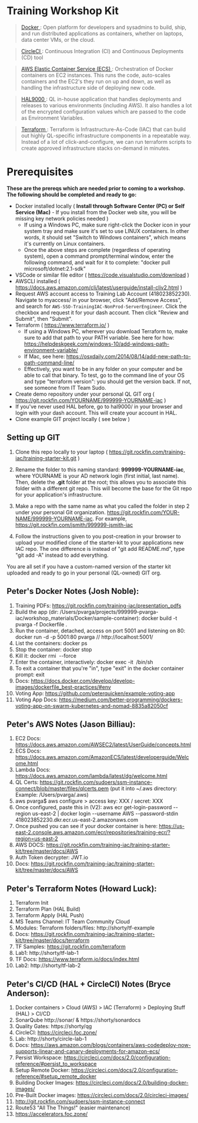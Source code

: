 # Training Workshop Kit

> [Docker ](Dockerfile) : Open platform for developers and sysadmins to build, ship, and run distributed applications as containers, whether on laptops, data center VMs, or the cloud.

> [CircleCI ](https://circleci.foc.zone/gh/Servicing/dolphin-api) : Continuous Integration (CI) and Continuous Deployments (CD) tool

> [AWS Elastic Container Service (ECS) ](https://aws.amazon.com/ecs/) : Orchestration of Docker containers on EC2 instances. This runs the code, auto-scales containers and the EC2's they run on up and down, as well as handling the infrastructure side of deploying new code.

> [HAL9000 ](https://hal9000/applications/933/status) : QL in-house application that handles deployments and releases to various environments (including AWS). It also handles a lot of the encrypted configuration values which are passed to the code as Environment Variables.

> [Terraform ](https://www.terraform.io/) : Terraform is Infrastructure-As-Code (IAC) that can build out highly QL-specific infrastructure components in a repeatable way. Instead of a lot of click-and-configure, we can run terraform scripts to create approved infrastructure stacks on-demand in minutes.

# Prerequisites

**These are the prereqs which are needed prior to coming to a workshop. The following should be completed and ready to go:**

- Docker installed locally ( **Install through Software Center (PC) or Self Service (Mac)** - If you install from the Docker web site, you will be missing key network policies needed )
    * If using a Windows PC, make sure right-click the Docker icon in your system tray and make sure it's set to use LINUX containers. In other words, it should set "Switch to Windows containers", which means it's currently on Linux containers.
    * Once the above steps are complete (regardless of operating system), open a command prompt/terminal window, enter the following command, and wait for it to complete: "docker pull microsoft/dotnet:2.1-sdk"
- VSCode or similar file editor ( https://code.visualstudio.com/download )
- AWSCLI installed ( https://docs.aws.amazon.com/cli/latest/userguide/install-cliv2.html )
- Request AWS account access to Training Lab Account (418023852230). Navigate to myaccess/ in your browser, click "Add/Remove Access", and search for `AWS-SSO-TrainingIAC-NonProd-ServerEngineer`. Click the checkbox and request it for your dash account. Then click "Review and Submit", then "Submit".
- Terraform ( https://www.terraform.io/ )
    * If using a Windows PC, wherever you download Terraform to, make sure to add that path to your PATH variable. See here for how: https://helpdeskgeek.com/windows-10/add-windows-path-environment-variable/
    * If Mac, see here: https://osxdaily.com/2014/08/14/add-new-path-to-path-command-line/
    * Effectively, you want to be in any folder on your computer and be able to call that binary. To test, go to the command line of your OS and type "terraform version": you should get the version back. If not, see someone from IT Team Sudo.
- Create demo repository under your personal QL GIT org ( https://git.rockfin.com/YOURNAME/999999-YOURNAME-iac )
- If you've never used HAL before, go to hal9000/ in your browser and login with your dash account. This will create your account in HAL.
- Clone example GIT project locally ( see below )

## Setting up GIT

1. Clone this repo locally to your laptop ( https://git.rockfin.com/training-iac/training-starter-kit.git )

2. Rename the folder to this naming standard: **999999-YOURNAME-iac**, where YOURNAME is your AD network login (first initial, last name). Then, delete the **.git** folder at the root; this allows you to associate this folder with a different git repo. This will become the base for the Git repo for your application's infrastructure.

3. Make a repo with the same name as what you called the folder in step 2 under your personal Git organization. https://git.rockfin.com/YOUR-NAME/999999-YOURNAME-iac. For example, https://git.rockfin.com/jsmith/999999-jsmith-iac

4. Follow the instructions given to you post-creation in your browser to upload your modified clone of the starter-kit to your applications new IAC repo. The one difference is instead of "git add README.md", type "git add -A" instead to add everything.

You are all set if you have a custom-named version of the starter kit uploaded and ready to go in your personal (QL-owned) GIT org.


## Peter's Docker Notes (Josh Noble):
1.  Training PDFs: https://git.rockfin.com/training-iac/presentation_pdfs
2.  Build the app (dir: /Users/pvarga/projects/999999-pvarga-iac/workshop_materials/Docker/sample-container): 
        docker build -t pvarga -f  Dockerfile  .
3.  Run the container, detached, access on port 5001 and listening on 80: docker run -d -p 5001:80 pvarga  // http://localhost:5001/
4.  List the containers: docker ps
5.  Stop the container: docker stop <ID>
6.  Kill it: docker rmi <img name> --force
7.  Enter the container, interactively: docker exec -it <img name hash> /bin/sh
8.  To exit a container that you're "in", type "exit" in the docker container prompt: exit
9.  Docs: https://docs.docker.com/develop/develop-images/dockerfile_best-practices/#env
10. Voting App: https://github.com/peterquicken/example-voting-app
11. Voting App Docs: https://medium.com/better-programming/dockers-voting-app-on-swarm-kubernetes-and-nomad-8835a82050cf 

## Peter's AWS Notes (Jason Billiau):
1.  EC2 Docs: https://docs.aws.amazon.com/AWSEC2/latest/UserGuide/concepts.html 
2.  ECS Docs: https://docs.aws.amazon.com/AmazonECS/latest/developerguide/Welcome.html 
3.  Lambda Docs: https://docs.aws.amazon.com/lambda/latest/dg/welcome.html
4.  QL Certs: https://git.rockfin.com/sudoers/ssm-instance-connect/blob/master/files/qlcerts.pem (put it into ~/.aws directory: Example: /Users/pvarga/.aws)
5.  aws pvarga$ aws configure > access key: XXX / secret: XXX
6.  Once configured, paste this in (V2): aws ecr get-login-password --region us-east-2 | docker login --username AWS --password-stdin 418023852230.dkr.ecr.us-east-2.amazonaws.com
7.  Once pushed you can see if your docker container is here: https://us-east-2.console.aws.amazon.com/ecr/repositories/training-ecr/?region=us-east-2
8.  AWS DOCS: https://git.rockfin.com/training-iac/training-starter-kit/tree/master/docs/AWS
9.  Auth Token decrypter: JWT.io 
10. Docs: https://git.rockfin.com/training-iac/training-starter-kit/tree/master/docs/AWS

## Peter's Terraform Notes (Howard Luck):
1.  Terraform Init
2.  Terraform Plan (HAL Build)
3.  Terraform Apply (HAL Push)
4.  MS Teams Channel: IT Team Community Cloud
5.  Modules: Terraform folders/files: http://shorty/tf-example 
6.  Docs: https://git.rockfin.com/training-iac/training-starter-kit/tree/master/docs/terraform 
7.  TF Samples: https://git.rockfin.com/terraform 
8.  Lab1: http://shorty/tf-lab-1 
9.  TF Docs: https://www.terraform.io/docs/index.html 
10. Lab2: http://shorty/tf-lab-2

## Peter's CI/CD (HAL + CircleCI) Notes (Bryce Anderson):
1.  Docker containers > Cloud (AWS) > IAC (Terraform) > Deploying Stuff (HAL) > CI/CD
2.  SonarQube http://sonar/ & https://shorty/sonardocs 
3.  Quality Gates: https://shorty/qg
4.  CircleCI: https://circleci.foc.zone/
5.  Lab: http://shorty/circle-lab-1 
6.  Docs: https://aws.amazon.com/blogs/containers/aws-codedeploy-now-supports-linear-and-canary-deployments-for-amazon-ecs/ 
7.  Persist Workspace: https://circleci.com/docs/2.0/configuration-reference/#persist_to_workspace 
8.  Setup Remote Docker: https://circleci.com/docs/2.0/configuration-reference/#setup_remote_docker 
9.  Building Docker Images: https://circleci.com/docs/2.0/building-docker-images/
10. Pre-Built Docker images: https://circleci.com/docs/2.0/circleci-images/​​​​​​​
11. http://git.rockfin.com/sudoers/ssm-instance-connect
12. Route53 "All The Things!" (easier maintenance)
13. https://accelerators.foc.zone/ 
